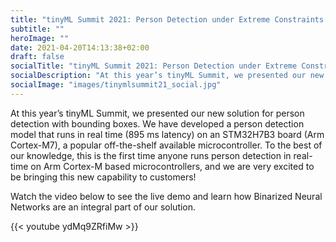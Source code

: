 ```yaml
---
title: "tinyML Summit 2021: Person Detection under Extreme Constraints — Lessons from the Field"
subtitle: ""
heroImage: ""
date: 2021-04-20T14:13:38+02:00
draft: false
socialTitle: "tinyML Summit 2021: Person Detection under Extreme Constraints — Lessons from the Field"
socialDescription: "At this year’s tinyML Summit, we presented our new solution for person detection with bounding boxes for Arm Cortex M"
socialImage: "images/tinymlsummit21_social.jpg"
---
```


At this year’s tinyML Summit, we presented our new solution for person detection with bounding boxes. We have developed a person detection model that runs in real time (895 ms latency) on an STM32H7B3 board (Arm Cortex-M7), a popular off-the-shelf available microcontroller. To the best of our knowledge, this is the first time anyone runs person detection in real-time on Arm Cortex-M based microcontrollers, and we are very excited to be bringing this new capability to customers!

Watch the video below to see the live demo and learn how Binarized Neural Networks are an integral part of our solution.

{{< youtube ydMq9ZRfiMw >}}
